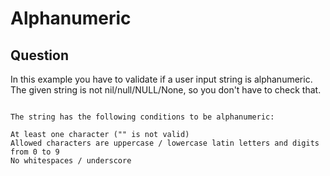 # Alphanumeric

## Question

In this example you have to validate if a user input string is alphanumeric. The given string is not nil/null/NULL/None, so you don't have to check that.

```

The string has the following conditions to be alphanumeric:

At least one character ("" is not valid)
Allowed characters are uppercase / lowercase latin letters and digits from 0 to 9
No whitespaces / underscore

```
